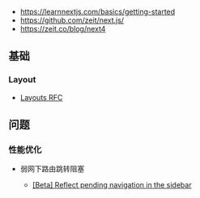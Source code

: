 - https://learnnextjs.com/basics/getting-started
- https://github.com/zeit/next.js/
- https://zeit.co/blog/next4

## 基础

### Layout

- [Layouts RFC](https://nextjs.org/blog/layouts-rfc)

## 问题

### 性能优化

- 弱网下路由跳转阻塞

    - [[Beta] Reflect pending navigation in the sidebar](https://github.com/reactjs/reactjs.org/issues/4691)
